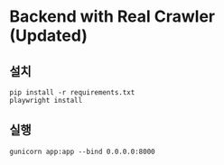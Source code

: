 # Backend with Real Crawler (Updated)

## 설치
```
pip install -r requirements.txt
playwright install
```

## 실행
```
gunicorn app:app --bind 0.0.0.0:8000
```